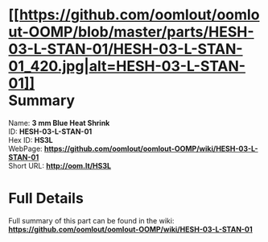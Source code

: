 
[[https://github.com/oomlout/oomlout-OOMP/blob/master/parts/HESH-03-L-STAN-01/HESH-03-L-STAN-01_420.jpg|alt=HESH-03-L-STAN-01]]     
Summary
=================
  
Name: __3 mm Blue Heat Shrink__    
ID: __HESH-03-L-STAN-01__   
Hex ID: __HS3L__   
WebPage: __https://github.com/oomlout/oomlout-OOMP/wiki/HESH-03-L-STAN-01__   
Short URL: __http://oom.lt/HS3L__   

Full Details
==========================
Full summary of this part can be found in the wiki:   
__https://github.com/oomlout/oomlout-OOMP/wiki/HESH-03-L-STAN-01__    

